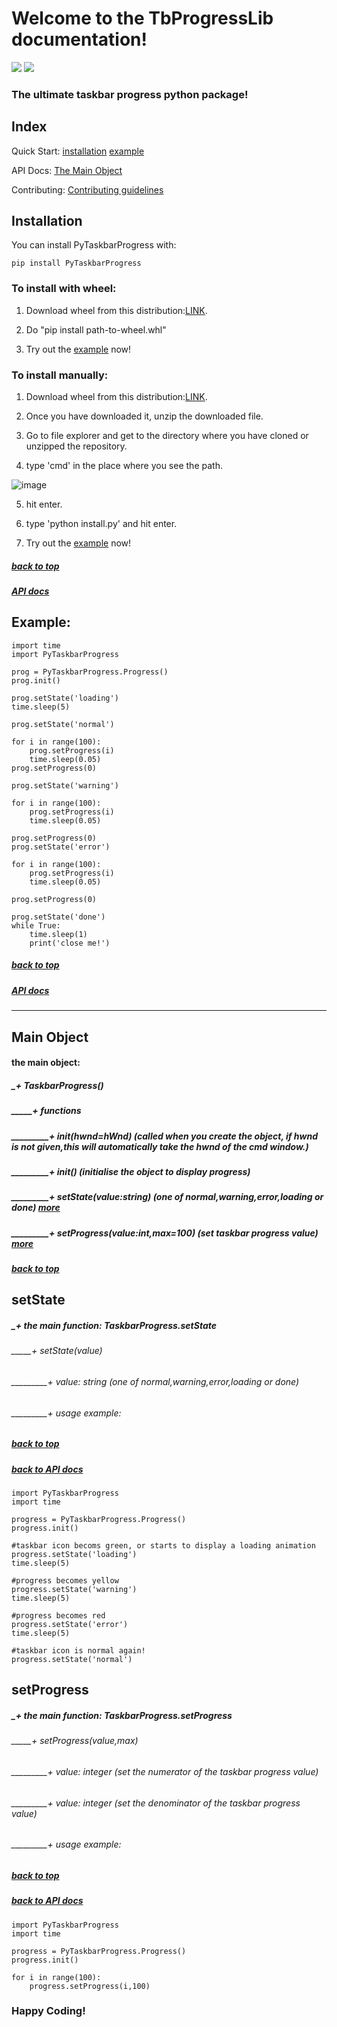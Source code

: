 # Welcome to the TbProgressLib documentation!
![](https://img.shields.io/github/downloads/somePythonProgrammer/PyTaskbar/total)
![](https://img.shields.io/github/license/somePythonProgrammer/PyTaskbar)

### The ultimate taskbar progress python package!

<A name='index'></A>

## Index
Quick Start:
    [installation](#docs_install)
    [example](#docs_example)
    
API Docs: [The Main Object](#main_object)

Contributing: [Contributing guidelines](https://github.com/somePythonProgrammer/PyTaskbar/blob/main/CONTRIBUTING.md)

<A name='docs_install'></A>

## **Installation**

You can install PyTaskbarProgress with: 
```
pip install PyTaskbarProgress
```

### To install with wheel:

1. Download wheel from this distribution:[LINK](https://github.com/somePythonProgrammer/PyTaskbar/releases/tag/0.0.1).

2. Do "pip install path-to-wheel.whl"

3. Try out the [example](#docs_example) now!

### To install manually:
1. Download wheel from this distribution:[LINK](https://github.com/somePythonProgrammer/PyTaskbar/releases/tag/0.0.1).

2. Once you have downloaded it, unzip the downloaded file.

3. Go to file explorer and get to the directory where you have cloned or unzipped the repository.

4. type 'cmd' in the place where you see the path.

![image](https://user-images.githubusercontent.com/74598401/119104885-69c01e80-ba3a-11eb-9c24-45eaf4bab5bf.png)

5. hit enter.

6. type 'python install.py' and hit enter.

8. Try out the [example](#docs_example) now!

##### [back to top](#index)
##### [API docs](#main_object)

<A name='docs_example'></A>

## Example:

    import time
    import PyTaskbarProgress

    prog = PyTaskbarProgress.Progress()
    prog.init()

    prog.setState('loading')
    time.sleep(5)

    prog.setState('normal')

    for i in range(100):
        prog.setProgress(i)
        time.sleep(0.05)
    prog.setProgress(0)

    prog.setState('warning')

    for i in range(100):
        prog.setProgress(i)
        time.sleep(0.05)

    prog.setProgress(0)
    prog.setState('error')

    for i in range(100):
        prog.setProgress(i)
        time.sleep(0.05)

    prog.setProgress(0)

    prog.setState('done')
    while True:
        time.sleep(1)
        print('close me!')
    
##### [back to top](#index)
##### [API docs](#main_object)

<HR>
<A name='main_object'></A>

## Main Object 
#### the main object:
##### _+ TaskbarProgress()
##### _____+ functions
##### _________+ __init__(hwnd=hWnd) (called when you create the object, if hwnd is not given,this will automatically take the hwnd of the cmd window.)
##### _________+ init() (initialise the object to display progress)
##### _________+ setState(value:string) (one of normal,warning,error,loading or done) [more](#setState)
##### _________+ setProgress(value:int,max=100) (set taskbar progress value) [more](#setProgress)
##### [back to top](#index)

## setState
##### _+ the main function: TaskbarProgress.setState

###### _____+ setState(value)
###### _________+ value: string (one of normal,warning,error,loading or done)
###### _________+ usage example:
##### [back to top](#index)
##### [back to API docs](#main_object)

    import PyTaskbarProgress
    import time
    
    progress = PyTaskbarProgress.Progress()
    progress.init()
    
    #taskbar icon becoms green, or starts to display a loading animation
    progress.setState('loading')
    time.sleep(5)
    
    #progress becomes yellow
    progress.setState('warning')
    time.sleep(5)
    
    #progress becomes red
    progress.setState('error')
    time.sleep(5)
    
    #taskbar icon is normal again!
    progress.setState('normal')

## setProgress
##### _+ the main function: TaskbarProgress.setProgress

###### _____+ setProgress(value,max)
###### _________+ value: integer (set the numerator of the taskbar progress value)
###### _________+ value: integer (set the denominator of the taskbar progress value)
###### _________+ usage example:
##### [back to top](#index)
##### [back to API docs](#main_object)

    import PyTaskbarProgress
    import time
    
    progress = PyTaskbarProgress.Progress()
    progress.init()
    
    for i in range(100):
        progress.setProgress(i,100)
        
### Happy Coding!
